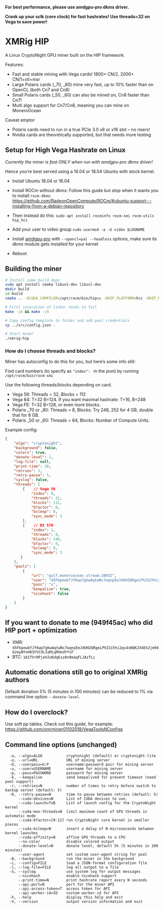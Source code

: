 **For best performance, please use amdgpu-pro dkms driver.**

**Crank up your sclk (core clock) for fast hashrates! Use threads=32 on Vega to save power!**

# XMRig HIP

A Linux CryptoNight GPU miner built on the HIP framework.

Features:
- Fast and stable mining with Vega cards! 1800+ CN/2, 2000+ CN/1+xtl+msr
- Large Polaris cards (_70, _80) mine very fast, up to 10% faster than on OpenCL (both Cn7 and Cn8)
- Small Polaris cards (_50, _60) can also be mined on; Cn8 faster than Cn7!
- Multi algo support for Cn7/Cn8, meaning you can mine on MoneroOcean

Caveat emptor
- Polaris cards need to run in a true PCIe 3.0 x8 or x16 slot – no risers!
- Nvidia cards are theoretically supported, but that needs more testing

## Setup for High Vega Hashrate on Linux

*Currently the miner is fast ONLY when run with amdgpu-pro dkms driver!*

Hence you’re best served using a 16.04 or 18.04 Ubuntu with stock kernel.

- Install Ubuntu 18.04 or 16.04
- Install ROCm without dkms:
Follow this guide but *stop* when it wants you to install `rocm-dkms`:
https://github.com/RadeonOpenCompute/ROCm/#ubuntu-support---installing-from-a-debian-repository

- Then instead do this: `sudo apt install rocminfo rocm-smi rocm-utils hip_hcc`
- Add your user to video group `sudo usermod -a -G video $LOGNAME`
- Install [amdgpu-pro](https://www.amd.com/en/support/kb/release-notes/rn-prorad-lin-18-30) with `--opencl=pal --headless` options, make sure its dkms module gets installed for your kernel
- Reboot

## Building the miner
```bash
# Install some build deps
sudo apt install cmake libuv1-dev libssl-dev
mkdir build
cd build
cmake .. -DCUDA_COMPILER=/opt/rocm/bin/hipcc -DHIP_PLATFORM=hcc -DHIP_ROOT_DIR=/opt/rocm/hip -DWITH_HTTPD=OFF

# First invocation of linker tends to fail
make -j4 && make -j4

# Copy config template to folder and add pool credentials
cp ../src/config.json .

# Start miner
./xmrig-hip

```

### How do I choose threads and blocks?
Miner has autoconfig to do this for you, but here’s some info still:

Find card numbers (to specify as `"index": ` in the json) by running `/opt/rocm/bin/rocm-smi`

Use the following threads/blocks depending on card.

- Vega 56: Threads = 32, Blocks = 112
- Vega 64: T=32 B=124. If you want maximal hashrate: T=16, B=248
- Vega FE: T=32 B=128, or even more blocks.
- Polaris _70 or _80: Threads = 8, Blocks: Try 248, 252 for 4 GB, double that for 8 GB.
- Polaris _50 or _60: Threads = 64, Blocks: Number of Compute Units.


Example config:

```json
{
    "algo": "cryptonight",
    "background": false,
    "colors": true,
    "donate-level": 1,
    "log-file": null,
    "print-time": 20,
    "retries": 5,
    "retry-pause": 5,
    "syslog": false,
    "threads": [
        {    // Vega 56
            "index": 0,
            "threads": 32,
            "blocks": 112,
            "bfactor": 0,
            "bsleep": 0,
            "sync_mode": 3
        },
        {    // RX 570
            "index": 1,
            "threads": 8,
            "blocks": 248,
            "bfactor": 0,
            "bsleep": 0,
            "sync_mode": 3
       }
    ],
    "pools": [
        {
            "url": "gulf.moneroocean.stream:10032",
            "user": "45FbpewbfJf6wp7gkwAqtwNc7wqnpEeJdUH2QRgeLPhZ1Chhi2qs4sNQKJX4Ek2jm946zmyBYnH6SFVCdL5aMjqRHodYYsF",
            "pass": "x",
            "keepalive": true,
            "nicehash": false
        }
    ]
}
```

## If you want to donate to me (949f45ac) who did HIP port + optimization
* XMR: `45FbpewbfJf6wp7gkwAqtwNc7wqnpEeJdUH2QRgeLPhZ1Chhi2qs4sNQKJX4Ek2jm946zmyBYnH6SFVCdL5aMjqRHodYYsF`
* BTC: `181TVrHPjeVZuKdqEsz8n9maqFLJAzTLc`

## Automatic donations still go to original XMRig authors
Default donation 5% (5 minutes in 100 minutes) can be reduced to 1% via command line option `--donate-level`.

## How do I overclock?
Use soft pp tables.
Check out this guide, for example: https://github.com/xmrminer01102018/VegaToolsNConfigs

## Command line options (unchanged)
```
  -a, --algo=ALGO           cryptonight (default) or cryptonight-lite
  -o, --url=URL             URL of mining server
  -O, --userpass=U:P        username:password pair for mining server
  -u, --user=USERNAME       username for mining server
  -p, --pass=PASSWORD       password for mining server
  -k, --keepalive           send keepalived for prevent timeout (need pool support)
  -r, --retries=N           number of times to retry before switch to backup server (default: 5)
  -R, --retry-pause=N       time to pause between retries (default: 5)
      --cuda-devices=N      List of CUDA devices to use.
      --cuda-launch=TxB     List of launch config for the CryptoNight kernel
      --cuda-max-threads=N  limit maximum count of GPU threads in automatic mode
      --cuda-bfactor=[0-12] run CryptoNight core kernel in smaller pieces
      --cuda-bsleep=N       insert a delay of N microseconds between kernel launches
      --cuda-affinity=N     affine GPU threads to a CPU
      --no-color            disable colored output
      --donate-level=N      donate level, default 5% (5 minutes in 100 minutes)
      --user-agent          set custom user-agent string for pool
  -B, --background          run the miner in the background
  -c, --config=FILE         load a JSON-format configuration file
  -l, --log-file=FILE       log all output to a file
  -S, --syslog              use system log for output messages
      --nicehash            enable nicehash support
      --print-time=N        print hashrate report every N seconds
      --api-port=N          port for the miner API
      --api-access-token=T  access token for API
      --api-worker-id=ID    custom worker-id for API
  -h, --help                display this help and exit
  -V, --version             output version information and exit
```
